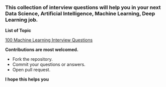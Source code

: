 ### **This collection of interview questions will help you in your next Data Science, Artificial Intelligence, Machine Learning, Deep Learning job.**

**List of Topic**

[100 Machine Learning Interview Questions](https://github.com/masmahbubalom/InterviewQuestions/tree/main/ML%20Interview%20Question "Click here to see the questions!")


**Contributions are most welcomed.**

  - Fork the repository.
  - Commit your questions or answers.
  - Open pull request.


**I hope this helps you**
